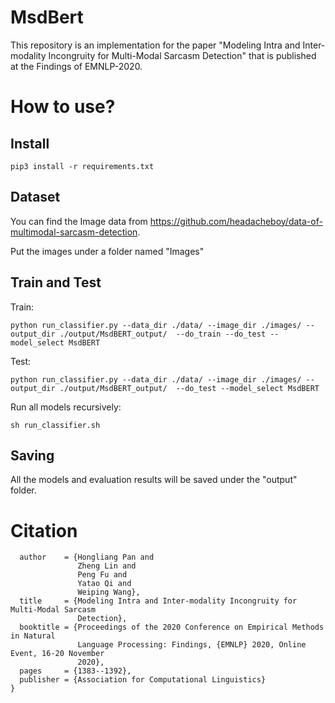 # MsdBert
This repository is an implementation for the paper "Modeling Intra and Inter-modality Incongruity for Multi-Modal Sarcasm Detection" that is published at the Findings of EMNLP-2020.

# How to use?
## Install
```pip3 install -r requirements.txt```

## Dataset
You can find the Image data from https://github.com/headacheboy/data-of-multimodal-sarcasm-detection.

Put the images under a folder named "Images"

## Train and Test
Train:
```
python run_classifier.py --data_dir ./data/ --image_dir ./images/ --output_dir ./output/MsdBERT_output/  --do_train --do_test --model_select MsdBERT
```

Test:
```
python run_classifier.py --data_dir ./data/ --image_dir ./images/ --output_dir ./output/MsdBERT_output/  --do_test --model_select MsdBERT
```

Run all models recursively:
```
sh run_classifier.sh
```

## Saving
All the models and evaluation results will be saved under the "output" folder.

# Citation

``` @inproceedings{DBLP:conf/emnlp/PanL0Q020,
  author    = {Hongliang Pan and
               Zheng Lin and
               Peng Fu and
               Yatao Qi and
               Weiping Wang},
  title     = {Modeling Intra and Inter-modality Incongruity for Multi-Modal Sarcasm
               Detection},
  booktitle = {Proceedings of the 2020 Conference on Empirical Methods in Natural
               Language Processing: Findings, {EMNLP} 2020, Online Event, 16-20 November
               2020},
  pages     = {1383--1392},
  publisher = {Association for Computational Linguistics}
}
```




